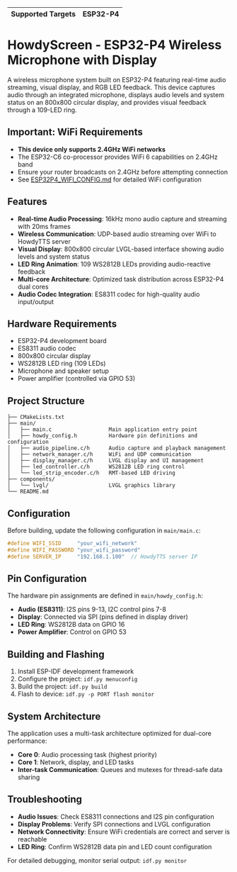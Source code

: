 | Supported Targets | ESP32-P4 |
| ----------------- | -------- |

# HowdyScreen - ESP32-P4 Wireless Microphone with Display

A wireless microphone system built on ESP32-P4 featuring real-time audio streaming, visual display, and RGB LED feedback. This device captures audio through an integrated microphone, displays audio levels and system status on an 800x800 circular display, and provides visual feedback through a 109-LED ring.

## Important: WiFi Requirements
- **This device only supports 2.4GHz WiFi networks**
- The ESP32-C6 co-processor provides WiFi 6 capabilities on 2.4GHz band
- Ensure your router broadcasts on 2.4GHz before attempting connection
- See [ESP32P4_WIFI_CONFIG.md](ESP32P4_WIFI_CONFIG.md) for detailed WiFi configuration

## Features

- **Real-time Audio Processing**: 16kHz mono audio capture and streaming with 20ms frames
- **Wireless Communication**: UDP-based audio streaming over WiFi to HowdyTTS server
- **Visual Display**: 800x800 circular LVGL-based interface showing audio levels and system status
- **LED Ring Animation**: 109 WS2812B LEDs providing audio-reactive feedback
- **Multi-core Architecture**: Optimized task distribution across ESP32-P4 dual cores
- **Audio Codec Integration**: ES8311 codec for high-quality audio input/output

## Hardware Requirements

- ESP32-P4 development board
- ES8311 audio codec
- 800x800 circular display
- WS2812B LED ring (109 LEDs)
- Microphone and speaker setup
- Power amplifier (controlled via GPIO 53)

## Project Structure

```
├── CMakeLists.txt
├── main/
│   ├── main.c                  Main application entry point
│   ├── howdy_config.h          Hardware pin definitions and configuration
│   ├── audio_pipeline.c/h      Audio capture and playback management
│   ├── network_manager.c/h     WiFi and UDP communication
│   ├── display_manager.c/h     LVGL display and UI management
│   ├── led_controller.c/h      WS2812B LED ring control
│   └── led_strip_encoder.c/h   RMT-based LED driving
├── components/
│   └── lvgl/                   LVGL graphics library
└── README.md
```

## Configuration

Before building, update the following configuration in `main/main.c`:

```c
#define WIFI_SSID     "your_wifi_network"
#define WIFI_PASSWORD "your_wifi_password"
#define SERVER_IP     "192.168.1.100"  // HowdyTTS server IP
```

## Pin Configuration

The hardware pin assignments are defined in `main/howdy_config.h`:

- **Audio (ES8311)**: I2S pins 9-13, I2C control pins 7-8
- **Display**: Connected via SPI (pins defined in display driver)
- **LED Ring**: WS2812B data on GPIO 16
- **Power Amplifier**: Control on GPIO 53

## Building and Flashing

1. Install ESP-IDF development framework
2. Configure the project: `idf.py menuconfig`
3. Build the project: `idf.py build`
4. Flash to device: `idf.py -p PORT flash monitor`

## System Architecture

The application uses a multi-task architecture optimized for dual-core performance:

- **Core 0**: Audio processing task (highest priority)
- **Core 1**: Network, display, and LED tasks
- **Inter-task Communication**: Queues and mutexes for thread-safe data sharing

## Troubleshooting

* **Audio Issues**: Check ES8311 connections and I2S pin configuration
* **Display Problems**: Verify SPI connections and LVGL configuration
* **Network Connectivity**: Ensure WiFi credentials are correct and server is reachable
* **LED Ring**: Confirm WS2812B data pin and LED count configuration

For detailed debugging, monitor serial output: `idf.py monitor`
